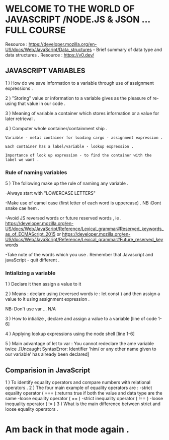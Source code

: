 # WELCOME TO THE WORLD OF JAVASCRIPT /NODE.JS & JSON ... FULL COURSE
Resource : https://developer.mozilla.org/en-US/docs/Web/JavaScript/Data_structures - Brief summary of data type and data structures .
Resource : https://v0.dev/
##  JAVASCRIPT VARIABLES 
1 ) How do we save information to a variable through use of assignment expressions .

2 ) "Storing" value or information to a variable gives as the pleasure of re-using that value in our code .

3 ) Meaning of variable a container which stores information or a value for later retrieval .

4 ) Computer whole container/containment  ship .
    
    Variable - metal container for loading cargo - assignment expression .
    
    Each container has a label/variable - lookup expression .
    
    Importance of look up expression - to find the container with the label we want .

### Rule of naming variables
5 ) The following make up the rule of namimg any variable .
  
   -Always start with "LOWERCASE LETTERS"
   
   -Make use of camel case (first letter of each word is uppercase) . NB :Dont snake cae hem .

   -Avoid JS reversed words or future reserved words , ie . https://developer.mozilla.org/en-US/docs/Web/JavaScript/Reference/Lexical_grammar#Reserved_keywords_as_of_ECMAScript_2015 or https://developer.mozilla.org/en-US/docs/Web/JavaScript/Reference/Lexical_grammar#Future_reserved_keywords

   -Take note of the words which you use . Remember that Javascript and javaScript - quit different .

### Intializing a variable 
1 ) Declare it then assign a value to it 

2 ) Means : dcelare using (reversed words ie : let const ) and then assign a value to it using assignment expression .

NB: Don't use var ... N/A 

3 ) How to intialize , declare and assign a value to a variable [line of code 1-6]

4 ) Applying lookup expressions using the node shell [line 1-6]


5 ) Main advantage of let to var : You cannot redeclare the ame variable twice .[Uncaught SyntaxError: Identifier 'him/ or any other name given to our variable' has already been declared]

## Comparision in JavaScript

1 ) To identify equality operators and compare numbers with relational operators .
2 ) The four main example of equality operators are :
    -strict equality operator ( === ):returns true if both the value and data type are the same 
    -loose equality operator ( == )
    -strict inequality operator ( !== )
    -loose inequality operator ( != )
3 ) What is the main difference between strict and loose equality operators .
# Am back in that mode again .
